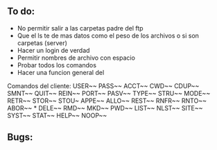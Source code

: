 ## To do:
- No permitir salir a las carpetas padre del ftp
- Que el ls te de mas datos como el peso de los archivos o si son carpetas (server)
- Hacer un login de verdad
- Permitir nombres de archivo con espacio
- Probar todos los comandos
- Hacer una funcion general del 

Comandos del cliente:
USER~~
PASS~~
ACCT~~
CWD~~
CDUP~~
SMNT~~
QUIT~~
REIN~~
PORT~~
PASV~~
TYPE~~
STRU~~
MODE~~
RETR~~
STOR~~
STOU~
APPE~~
ALLO~~
REST~~
RNFR~~
RNTO~~
ABOR~~ *
DELE~~
RMD~~
MKD~~
PWD~~
LIST~~
NLST~~
SITE~~
SYST~~
STAT~~
HELP~~
NOOP~~

## Bugs:
